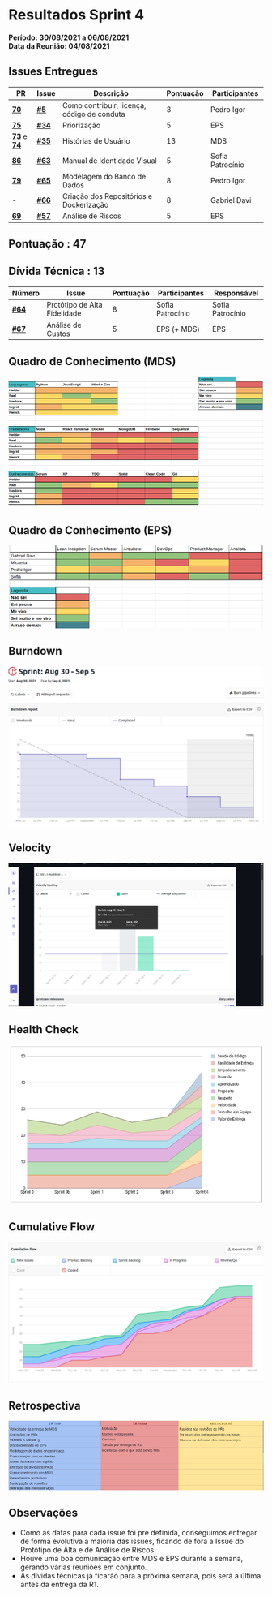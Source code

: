 # Resultados Sprint 4

**Período: 30/08/2021 a 06/08/2021**<br>
**Data da Reunião: 04/08/2021**

## Issues Entregues
| PR | Issue | Descrição | Pontuação | Participantes |
|----|-------|-----------|-----------|---------------|
| [**70**](https://github.com/fga-eps-mds/2021.1-Multilind-Docs/pull/70) |[**#5**](https://github.com/fga-eps-mds/2021.1-Linguas-Indigenas-Docs/issues/5) | Como contribuir, licença, código de conduta | 3 | Pedro Igor |
| [**75**](https://github.com/fga-eps-mds/2021.1-Multilind-Docs/pull/75)|[**#34**](https://github.com/fga-eps-mds/2021.1-Linguas-Indigenas-Docs/issues/35) | Priorização | 5 | EPS |
| [**73**](https://github.com/fga-eps-mds/2021.1-Multilind-Docs/pull/73) e [**74**](https://github.com/fga-eps-mds/2021.1-Multilind-Docs/pull/74)|[**#35**](https://github.com/fga-eps-mds/2021.1-Linguas-Indigenas-Docs/issues/35) |Histórias de Usuário | 13 | MDS |
| [**86**](https://github.com/fga-eps-mds/2021.1-Multilind-Docs/pull/86)|[**#63**](https://github.com/fga-eps-mds/2021.1-Linguas-Indigenas-Docs/issues/63) | Manual de Identidade Visual | 5 | Sofia Patrocínio | Sofia Patrocínio |
| [**79**](https://github.com/fga-eps-mds/2021.1-Multilind-Docs/pull/79)|[**#65**](https://github.com/fga-eps-mds/2021.1-Linguas-Indigenas-Docs/issues/65) | Modelagem do Banco de Dados | 8 | Pedro Igor | Pedro Igor |
| - |[**#66**](https://github.com/fga-eps-mds/2021.1-Linguas-Indigenas-Docs/issues/66) | Criação dos Repositórios e Dockerização | 8 | Gabriel Davi | Gabriel Davi |
| [**69**](https://github.com/fga-eps-mds/2021.1-Multilind-Docs/pull/69) | [**#57**](https://github.com/fga-eps-mds/2021.1-Linguas-Indigenas-Docs/issues/57) | Análise de Riscos | 5 | EPS | Micaella Gouveia |

## Pontuação : 47

## Dívida Técnica : 13
| Número | Issue | Pontuação | Participantes | Responsável |
|--------|-------|-----------|---------------|-------------|
| [**#64**](https://github.com/fga-eps-mds/2021.1-Linguas-Indigenas-Docs/issues/64) | Protótipo de Alta Fidelidade | 8 | Sofia Patrocínio | Sofia Patrocínio |
| [**#67**](https://github.com/fga-eps-mds/2021.1-Indigenas-Docs/issues/67) | Análise de Custos | 5 | EPS (+ MDS) | EPS |

## Quadro de Conhecimento (MDS)
![quadro3](../../img/quadroConhecimento/quadro4.png)

## Quadro de Conhecimento (EPS)
![quadro4](../../img/quadroConhecimento/Equadro4.png)
## Burndown
![burn4](../../img/burndown/burndown4.png)

## Velocity
![velocity4](../../img/velocity/velocity4.png)

## Health Check
![health4](../../img/healthCheck/health4.png)

## Cumulative Flow
![cumulative4](../../img/cumulativeFlow/cumulative4.png)

## Retrospectiva
![retro4](../../img/retrospective/retro4.png)

## Observações
- Como as datas para cada issue foi pre definida, conseguimos entregar de forma evolutiva a maioria das issues, ficando de fora a Issue do Protótipo de Alta e de Análise de Riscos.
- Houve uma boa comunicação entre MDS e EPS durante a semana, gerando várias reuniões em conjunto.
- As dívidas técnicas já ficarão para a próxima semana, pois será a última antes da entrega da R1.